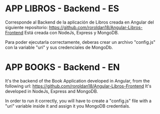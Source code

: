 # APP LIBROS - Backend - ES

Corresponde al Backend de la aplicación de Libros creada en Angular del siguiente repositorio: https://github.com/roroldan18/Angular-Libros-Frontend
Está creada con NodeJs, Express y MongoDB.

Para poder ejecutarla correctamente, deberas crear un archivo "config.js" con la variable "uri" y sus credenciales de MongoDb.


# APP BOOKS - Backend - EN

It's the backend of the Book Application developed in Angular, from the following url: https://github.com/roroldan18/Angular-Libros-Frontend
It's developed in NodeJs, Express and MongoDB.

In order to run it correctly, you will have to create a "config.js" file with a "uri" variable inside it and assign it you MongoDB credentials.
